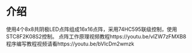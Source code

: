# 介绍
使用4个8x8共阴极LED点阵组成16x16点阵，采用74HC595联级控制，使用STC8F2K08S2控制。
点阵工作原理视频教程https://youtu.be/vlZW7zFMXB8
程序编写教程视频请看https://youtu.be/bVIcDm2wmzk

